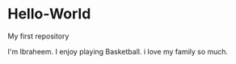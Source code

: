 # Hello-World
My first repository

I'm Ibraheem. I enjoy playing Basketball.
i love my family so much.
